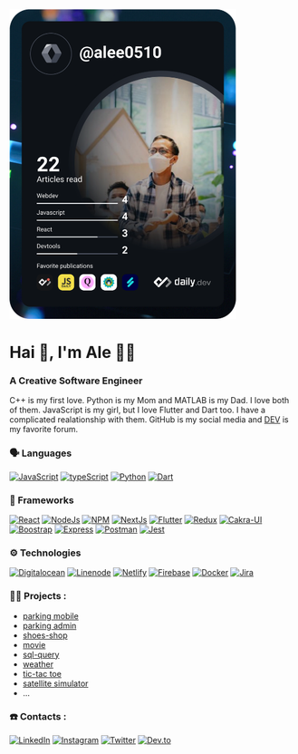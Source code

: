 <a href="https://app.daily.dev/alee0510"><img src="https://github.com/alee0510/alee0510/blob/master/devcard.svg" width="400" alt="Ali Muksin's Dev Card"/></a>

# Hai 👋, I'm Ale 👨‍💻

### **A Creative Software Engineer**

C++ is my first love. Python is my Mom and MATLAB is my Dad. I love both of them. JavaScript is my girl, but I love Flutter and Dart too. I have a complicated realationship with them. GitHub is my social media and [DEV](dev.to) is my favorite forum.

### 🗣️ Languages
[![JavaScript](https://img.shields.io/badge/JavaScript-323330?style=for-the-badge&logo=javascript&logoColor=F7DF1E)](#)
[![typeScript](https://img.shields.io/badge/TypeScript-007ACC?style=for-the-badge&logo=typescript&logoColor=white)](#)
[![Python](https://img.shields.io/badge/Python-FFD43B?style=for-the-badge&logo=python&logoColor=blue)](#)
[![Dart](https://img.shields.io/badge/Dart-0175C2?style=for-the-badge&logo=dart&logoColor=white)](#)

### 🚀 Frameworks
[![React](https://img.shields.io/badge/React-20232A?style=for-the-badge&logo=react&logoColor=61DAFB)](#)
[![NodeJs](https://img.shields.io/badge/Node.js-339933?style=for-the-badge&logo=nodedotjs&logoColor=white)](#)
[![NPM](https://img.shields.io/badge/npm-CB3837?style=for-the-badge&logo=npm&logoColor=white)](#)
[![NextJs](https://img.shields.io/badge/next.js-000000?style=for-the-badge&logo=nextdotjs&logoColor=white)](#)
[![Flutter](https://img.shields.io/badge/Flutter-02569B?style=for-the-badge&logo=flutter&logoColor=white)](#)
[![Redux](https://img.shields.io/badge/Redux-593D88?style=for-the-badge&logo=redux&logoColor=white)](#)
[![Cakra-UI](https://img.shields.io/badge/Chakra--UI-319795?style=for-the-badge&logo=chakra-ui&logoColor=white)](#)
[![Boostrap](https://img.shields.io/badge/Bootstrap-563D7C?style=for-the-badge&logo=bootstrap&logoColor=white)](#)
[![Express](https://img.shields.io/badge/Express.js-000000?style=for-the-badge&logo=express&logoColor=white)](#)
[![Postman](https://img.shields.io/badge/Postman-FF6C37?style=for-the-badge&logo=Postman&logoColor=white)](#)
[![Jest](https://img.shields.io/badge/Jest-C21325?style=for-the-badge&logo=jest&logoColor=white)](#)

### ⚙️ Technologies
[![Digitalocean](https://img.shields.io/badge/Digital_Ocean-0080FF?style=for-the-badge&logo=DigitalOcean&logoColor=white)](#)
[![Linenode](https://img.shields.io/badge/Linode-00A95C?style=for-the-badge&logo=Linode&logoColor=white)](#)
[![Netlify](https://img.shields.io/badge/Netlify-00C7B7?style=for-the-badge&logo=netlify&logoColor=white)](#)
[![Firebase](https://img.shields.io/badge/firebase-ffca28?style=for-the-badge&logo=firebase&logoColor=black)](#)
[![Docker](https://img.shields.io/badge/Docker-2CA5E0?style=for-the-badge&logo=docker&logoColor=white)](#)
[![Jira](https://img.shields.io/badge/Jira-0052CC?style=for-the-badge&logo=Jira&logoColor=white)](#)

### 🧑‍💻 Projects :
- [parking mobile](https://github.com/alee0510/parking-react-native)
- [parking admin](https://github.com/alee0510/parking-app-dashboard)
- [shoes-shop](https://github.com/alee0510/shoes-app)
- [movie](https://github.com/alee0510/moviee-app)
- [sql-query](https://github.com/alee0510/sync-sql-query)
- [weather](https://alee0510.github.io/weather-app/)
- [tic-tac toe](https://alee0510.github.io/tictac_toe/)
- [satellite simulator](https://github.com/alee0510/satellite-simulator)
- ...

### ☎️ Contacts :
[![LinkedIn](https://img.shields.io/badge/LinkedIn-0077B5?style=for-the-badge&logo=linkedin&logoColor=white)](https://www.linkedin.com/in/a-lee0510/)
[![Instagram](https://img.shields.io/badge/Instagram-E4405F?style=for-the-badge&logo=instagram&logoColor=white)](https://www.instagram.com/a_lee0510/)
[![Twitter](https://img.shields.io/badge/Twitter-1DA1F2?style=for-the-badge&logo=twitter&logoColor=white)](https://twitter.com/a_lee0510)
[![Dev.to](https://img.shields.io/badge/dev.to-0A0A0A?style=for-the-badge&logo=dev.to&logoColor=white)](https://dev.to/alee0510)
